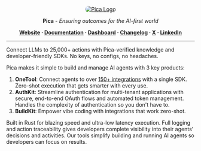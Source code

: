 <p align="center">
  <a href="https://picaos.com">
    <img alt="Pica Logo" src="./images/banner.svg" style="border-radius: 10px;">
  </a>
</p>

<p align="center"><b>Pica</b> - <i>Ensuring outcomes for the AI-first world</i></p>

<p align="center">
  <b>
    <a href="https://www.picaos.com">Website</a>
    ·
    <a href="https://docs.picaos.com">Documentation</a>
    ·
    <a href="https://app.picaos.com">Dashboard</a>
    ·
    <a href="https://docs.picaos.com/changelog">Changelog</a>
    ·
    <a href="https://x.com/picahq">X</a>
    ·
    <a href="https://www.linkedin.com/company/picahq">LinkedIn</a>
  </b>
</p>

---

Connect LLMs to 25,000+ actions with Pica-verified knowledge and developer-friendly SDKs. No keys, no configs, no headaches.

Pica makes it simple to build and manage AI agents with 3 key products:
1. **OneTool**: Connect agents to over [150+ integrations](https://picaos.com/integrations) with a single SDK. Zero-shot execution that gets smarter with every use.
2. **AuthKit**: Streamline authentication for multi-tenant applications with secure, end-to-end OAuth flows and automated token management. Handles the complexity of authentication so you don't have to.
3. **BuildKit**: Empower vibe coding with integrations that work zero-shot.

Built in Rust for blazing speed and ultra-low latency execution. Full logging and action traceability gives developers complete visibility into their agents' decisions and activities. Our tools simplify building and running AI agents so developers can focus on results.